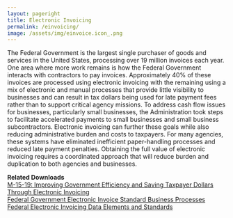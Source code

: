 ```yaml
---
layout: pageright
title: Electronic Invoicing
permalink: /einvoicing/
image: /assets/img/einvoice.icon_.png
---
```

The Federal Government is the largest single purchaser of goods and services in the United States, processing over 19 million invoices each year. One area where more work remains is how the Federal Government interacts with contractors to pay invoices. Approximately 40% of these invoices are processed using electronic invoicing with the remaining using a mix of electronic and manual processes that provide little visibility to businesses and can result in tax dollars being used for late payment fees rather than to support critical agency missions. To address cash flow issues for businesses, particularly small businesses, the Administration took steps to facilitate accelerated payments to small businesses and small business subcontractors. Electronic invoicing can further these goals while also reducing administrative burden and costs to taxpayers. For many agencies, these systems have eliminated inefficient paper-handling processes and reduced late payment penalties. Obtaining the full value of electronic invoicing requires a coordinated approach that will reduce burden and duplication to both agencies and businesses.

<p><strong>Related Downloads</strong><br />
<a href="https://s3.amazonaws.com/sitesusa/wp-content/uploads/sites/1041/2017/01/m-15-19.pdf" class="ext-link" rel="external nofollow" onclick="this.target=&#039;_blank&#039;;">M-15-19: Improving Government Efficiency and Saving Taxpayer Dollars Through Electronic Invoicing</a><br />
<a href="https://s3.amazonaws.com/sitesusa/wp-content/uploads/sites/1041/2017/01/FederalGovernmentElectronicInvoiceStandardBusinessProcesses.pdf" class="ext-link" rel="external nofollow" onclick="this.target=&#039;_blank&#039;;">Federal Government Electronic Invoice Standard Business Processes</a><br />
<a href="https://s3.amazonaws.com/sitesusa/wp-content/uploads/sites/1041/2017/01/FederalElectronicInvoicingDataElementsStandards.pdf" class="ext-link" rel="external nofollow" onclick="this.target=&#039;_blank&#039;;">Federal Electronic Invoicing Data Elements and Standards</a></p>

